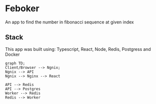 # Feboker

An app to find the number in fibonacci sequence at given index

## Stack

This app was built using: Typescript, React, Node, Redis, Postgress and Docker

```mermaid
graph TD;
Client/Browser --> Ngnix;
Ngnix --> API
Ngnix --> Nginx --> React

API --> Redis
API --> Postgres
Worker --> Redis
Redis --> Worker
```
